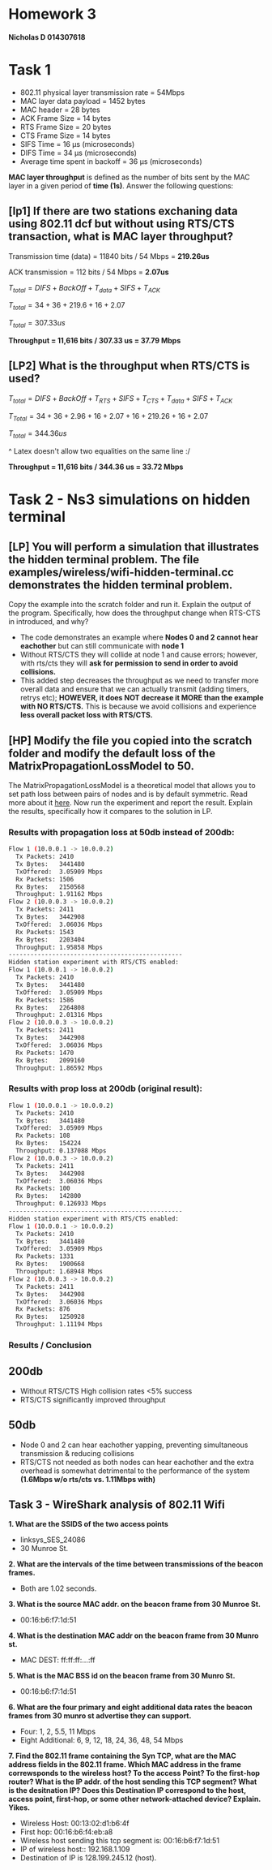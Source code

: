 # Homework 3
#### Nicholas D 014307618

# Task 1

- 802.11 physical layer transmission rate = 54Mbps
- MAC layer data payload = 1452 bytes
- MAC header = 28 bytes
- ACK Frame Size = 14 bytes
- RTS Frame Size = 20 bytes
- CTS Frame Size = 14 bytes
- SIFS Time = 16 μs (microseconds)
- DIFS Time = 34 μs (microseconds)
- Average time spent in backoff = 36 μs (microseconds)

**MAC layer throughput** is defined as the number of bits sent by the MAC layer in a given period
of **time (1s)**. Answer the following questions:

## [lp1] If there are two stations exchaning data using 802.11 dcf but without using RTS/CTS transaction, what is MAC layer throughput?

Transmission time (data) = 11840 bits / 54 Mbps = **219.26us**

ACK transmission = 112 bits / 54 Mbps = **2.07us**

$T_{total} = DIFS + BackOff + T_{data} + SIFS + T_{ACK}$

$T_{total} = 34 + 36 + 219.6 + 16 + 2.07$

$T_{total} = 307.33us$

**Throughput = 11,616 bits / 307.33 us = 37.79 Mbps**


## [LP2] What is the throughput when RTS/CTS is used?

$T_{total} = DIFS + BackOff + T_{RTS} + SIFS + T_{CTS} + T_{data} + SIFS + T_{ACK}$

$T_{Total} = 34 + 36 + 2.96 + 16 + 2.07 + 16 + 219.26 + 16 + 2.07$

$T_{total} = 344.36 us$

^ Latex doesn't allow two equalities on the same line :/

**Throughput = 11,616 bits / 344.36 us = 33.72 Mbps**


# Task 2 - Ns3 simulations on hidden terminal

## [LP] You will perform a simulation that illustrates the hidden terminal problem. The file examples/wireless/wifi-hidden-terminal.cc demonstrates the hidden terminal problem.

Copy the example into the scratch folder and run it. Explain the output of the program. Specifically,
how does the throughput change when RTS-CTS in introduced, and why?


- The code demonstrates an example where **Nodes 0 and 2 cannot hear eachother** but can still communicate with **node 1**
- Without RTS/CTS they will collide at node 1 and cause errors; however, with rts/cts they will **ask for permission to send in order to avoid collisions.**
- This added step decreases the throughput as we need to transfer more overall data and ensure that we can actually transmit (adding timers, retrys etc); **HOWEVER, it does NOT decrease it MORE than the example with NO RTS/CTS.** This is because we avoid collisions and experience **less overall packet loss with RTS/CTS.**  

## [HP] Modify the file you copied into the scratch folder and modify the default loss of the MatrixPropagationLossModel to 50. 

The MatrixPropagationLossModel is a theoretical model that
allows you to set path loss between pairs of nodes and is by default symmetric. Read more about
it [here](https://www.nsnam.org/docs/release/3.39/doxygen/d5/d4d/classns3_1_1_matrix_propagation_loss_model.html). Now run the experiment and report the result. Explain the results, specifically how it
compares to the solution in LP.

### Results with propagation loss at 50db instead of 200db:
```bash
Flow 1 (10.0.0.1 -> 10.0.0.2)
  Tx Packets: 2410
  Tx Bytes:   3441480
  TxOffered:  3.05909 Mbps
  Rx Packets: 1506
  Rx Bytes:   2150568
  Throughput: 1.91162 Mbps
Flow 2 (10.0.0.3 -> 10.0.0.2)
  Tx Packets: 2411
  Tx Bytes:   3442908
  TxOffered:  3.06036 Mbps
  Rx Packets: 1543
  Rx Bytes:   2203404
  Throughput: 1.95858 Mbps
------------------------------------------------
Hidden station experiment with RTS/CTS enabled:
Flow 1 (10.0.0.1 -> 10.0.0.2)
  Tx Packets: 2410
  Tx Bytes:   3441480
  TxOffered:  3.05909 Mbps
  Rx Packets: 1586
  Rx Bytes:   2264808
  Throughput: 2.01316 Mbps
Flow 2 (10.0.0.3 -> 10.0.0.2)
  Tx Packets: 2411
  Tx Bytes:   3442908
  TxOffered:  3.06036 Mbps
  Rx Packets: 1470
  Rx Bytes:   2099160
  Throughput: 1.86592 Mbps
```

### Results with prop loss at 200db (original result):
```bash
Flow 1 (10.0.0.1 -> 10.0.0.2)
  Tx Packets: 2410
  Tx Bytes:   3441480
  TxOffered:  3.05909 Mbps
  Rx Packets: 108
  Rx Bytes:   154224
  Throughput: 0.137088 Mbps
Flow 2 (10.0.0.3 -> 10.0.0.2)
  Tx Packets: 2411
  Tx Bytes:   3442908
  TxOffered:  3.06036 Mbps
  Rx Packets: 100
  Rx Bytes:   142800
  Throughput: 0.126933 Mbps
------------------------------------------------
Hidden station experiment with RTS/CTS enabled:
Flow 1 (10.0.0.1 -> 10.0.0.2)
  Tx Packets: 2410
  Tx Bytes:   3441480
  TxOffered:  3.05909 Mbps
  Rx Packets: 1331
  Rx Bytes:   1900668
  Throughput: 1.68948 Mbps
Flow 2 (10.0.0.3 -> 10.0.0.2)
  Tx Packets: 2411
  Tx Bytes:   3442908
  TxOffered:  3.06036 Mbps
  Rx Packets: 876
  Rx Bytes:   1250928
  Throughput: 1.11194 Mbps
```

### Results / Conclusion

## 200db
- Without RTS/CTS High collision rates <5% success
- RTS/CTS significantly improved throughput

## 50db
- Node 0 and 2 can hear eachother yapping, preventing simultaneous transmission & reducing collisions
- RTS/CTS not needed as both nodes can hear eachother and the extra overhead is somewhat detrimental to the performance of the system **(1.6Mbps w/o rts/cts vs. 1.11Mbps with)**


## Task 3 - WireShark analysis of 802.11 Wifi

**1. What are the SSIDS of the two access points**
- linksys_SES_24086
- 30 Munroe St.

**2. What are the intervals of the time between transmissions of the beacon frames.**
- Both are 1.02 seconds.

**3. What is the source MAC addr. on the beacon frame from 30 Munroe St.**
- 00:16:b6:f7:1d:51

**4. What is the destination MAC addr on the beacon frame from 30 Munro st.**
- MAC DEST: ff:ff:ff:...:ff

**5. What is the MAC BSS id on the beacon frame from 30 Munro St.**
- 00:16:b6:f7:1d:51

**6. What are the four primary and eight additional data rates the beacon frames from 30 munro st advertise they can support.**
- Four: 1, 2, 5.5, 11 Mbps
- Eight Additional: 6, 9, 12, 18, 24, 36, 48, 54 Mbps

**7. Find the 802.11 frame containing the Syn TCP, what are the MAC address fields in the 802.11 frame. Which MAC address in the frame correwsponds to the wireless host? To the access Point? To the first-hop router? What is the IP addr. of the host sending this TCP segment? What is the desitnation IP? Does this Destination IP correspond to the host, access point, first-hop, or some other network-attached device? Explain. Yikes.**
- Wireless Host: 00:13:02:d1:b6:4f
- First hop: 00:16:b6:f4:eb:a8
- Wireless host sending this tcp segment is: 00:16:b6:f7:1d:51
- IP of wireless host:: 192.168.1.109
- Destination of IP is 128.199.245.12 (host).